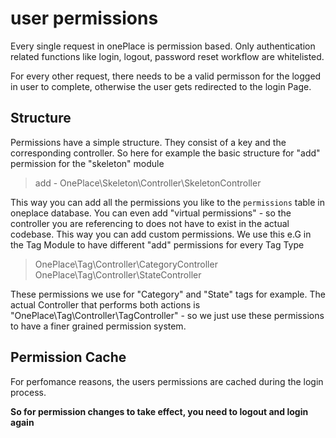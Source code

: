 # user permissions

Every single request in onePlace is permission based. Only authentication related
functions like login, logout, password reset workflow are whitelisted. 

For every other request, there needs to be a valid permisson for the logged in user
to complete, otherwise the user gets redirected to the login Page.

## Structure

Permissions have a simple structure. They consist of a key and the corresponding
controller. So here for example the basic structure for "add" permission for the "skeleton" module

> add - OnePlace\Skeleton\Controller\SkeletonController

This way you can add all the permissions you like to the `permissions` table in oneplace database.
You can even add "virtual permissions" - so the controller you are referencing to does not have to
exist in the actual codebase. This way you can add custom permissions. We use this e.G in the Tag
Module to have different "add" permissions for every Tag Type
> OnePlace\Tag\Controller\CategoryController
> OnePlace\Tag\Controller\StateController

These permissions we use for "Category" and "State" tags for example. The actual Controller
that performs both actions is "OnePlace\Tag\Controller\TagController" - so we just use these
permissions to have a finer grained permission system.

## Permission Cache

For perfomance reasons, the users permissions are cached during the login process.

**So for permission changes to take effect, you need to logout and login again**